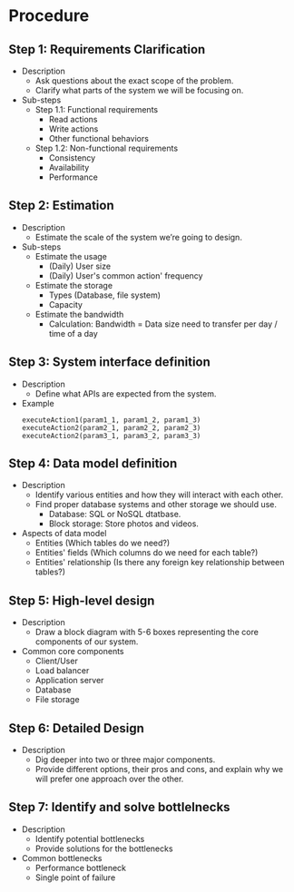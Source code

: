 # Procedure

## Step 1: Requirements Clarification
- Description
   - Ask questions about the exact scope of the problem.
   - Clarify what parts of the system we will be focusing on.
- Sub-steps
   - Step 1.1: Functional requirements
      - Read actions
      - Write actions
      - Other functional behaviors 
   - Step 1.2: Non-functional requirements
      - Consistency
      - Availability
      - Performance

## Step 2: Estimation
- Description
   - Estimate the scale of the system we’re going to design.
- Sub-steps
   - Estimate the usage
      - (Daily) User size
      - (Daily) User's common action' frequency
   - Estimate the storage
      - Types (Database, file system)
      - Capacity
   - Estimate the bandwidth
      - Calculation: Bandwidth = Data size need to transfer per day / time of a day

## Step 3: System interface definition
- Description
   - Define what APIs are expected from the system.
- Example
  ```
  executeAction1(param1_1, param1_2, param1_3)
  executeAction2(param2_1, param2_2, param2_3)
  executeAction2(param3_1, param3_2, param3_3)
  ```

## Step 4: Data model definition
- Description
   - Identify various entities and how they will interact with each other.
   - Find proper database systems and other storage we should use.
      - Database: SQL or NoSQL dtatbase.
      - Block storage: Store photos and videos.
- Aspects of data model
   - Entities (Which tables do we need?)
   - Entities' fields (Which columns do we need for each table?)
   - Entities' relationship (Is there any foreign key relationship between tables?)

## Step 5: High-level design
- Description
   - Draw a block diagram with 5-6 boxes representing the core components of our system.
- Common core components
   - Client/User
   - Load balancer
   - Application server
   - Database
   - File storage

## Step 6: Detailed Design
- Description
   - Dig deeper into two or three major components.
   - Provide different options, their pros and cons, and explain why we will prefer one approach over the other.

## Step 7: Identify and solve bottlelnecks
- Description
   - Identify potential bottlenecks
   - Provide solutions for the bottlenecks
- Common bottlenecks
   - Performance bottleneck
   - Single point of failure
